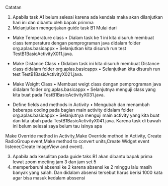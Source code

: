 Catatan
1. Apabila task A1 belum selesai karena ada kendala maka akan dilanjutkan hari ini dan dibantu oleh bapak primma
2. Melanjutkan mengerjakan  guide task B1 Mulai dari
- Make Temperature class
•	Dialam task ke 1 ini kita disuruh membuat class temperature dengan pemprograman java didalam folder org.aplas.basicappx
•	Selanjutkan kita disuruh run test TestB1BasicActivityX011.java.

-	Make Distance Class
•	Didalam task ini kita disuruh membuat Distance class didalam folder org.aplas.basicappx 
•	Selanjutkan kita disuruh run test TestB1BasicActivityX021.java.
-	Make Weight Class
•	Membuat weigt class dengan pemprograman java didalam folder org.aplas.basicappx
•	Selanjutnya menguji class yang kita buat pada TestB1BasicActivityX031.java.
-	Define fields and methods in Activity
•	Mengubah dan menambah beberapa coding pada bagian main activity didalam folder org.aplas.basicappx
•	Selanjutnya menguji main activity yang kita buat  dan kita ubah pada TestB1BasicActivityX041.java.
Karena task di bawah ini belum selesai saya belum tau isinya apa

 Make Override method in Activity,Make Override method in Activity, Create RadioGroup event,Make method to convert units,Create Widget event listener,Create ImageView and event).

3. Apabila ada kesulitan pada guide taks B1 akan dibantu bapak prima lewat zoom meeting jam 3 dan jam set 5
4. memperbaruhi absensi ke 2 karena absensi ke 2 minggu lalu masih banyak yang salah. Dan didalam absensi tersebut harus berisi 1000 kata agar bisa masuk kedalam abssensi
